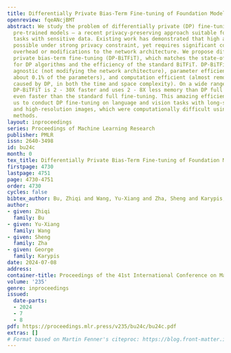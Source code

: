 ```yaml
---
title: Differentially Private Bias-Term Fine-tuning of Foundation Models
openreview: fqeANcjBMT
abstract: We study the problem of differentially private (DP) fine-tuning of large
  pre-trained models — a recent privacy-preserving approach suitable for solving downstream
  tasks with sensitive data. Existing work has demonstrated that high accuracy is
  possible under strong privacy constraint, yet requires significant computational
  overhead or modifications to the network architecture. We propose differentially
  private bias-term fine-tuning (DP-BiTFiT), which matches the state-of-the-art accuracy
  for DP algorithms and the efficiency of the standard BiTFiT. DP-BiTFiT is model
  agnostic (not modifying the network architecture), parameter efficient (only training
  about 0.1% of the parameters), and computation efficient (almost removing the overhead
  caused by DP, in both the time and space complexity). On a wide range of tasks,
  DP-BiTFiT is 2 - 30X faster and uses 2 - 8X less memory than DP full fine-tuning,
  even faster than the standard full fine-tuning. This amazing efficiency enables
  us to conduct DP fine-tuning on language and vision tasks with long-sequence texts
  and high-resolution images, which were computationally difficult using existing
  methods.
layout: inproceedings
series: Proceedings of Machine Learning Research
publisher: PMLR
issn: 2640-3498
id: bu24c
month: 0
tex_title: Differentially Private Bias-Term Fine-tuning of Foundation Models
firstpage: 4730
lastpage: 4751
page: 4730-4751
order: 4730
cycles: false
bibtex_author: Bu, Zhiqi and Wang, Yu-Xiang and Zha, Sheng and Karypis, George
author:
- given: Zhiqi
  family: Bu
- given: Yu-Xiang
  family: Wang
- given: Sheng
  family: Zha
- given: George
  family: Karypis
date: 2024-07-08
address:
container-title: Proceedings of the 41st International Conference on Machine Learning
volume: '235'
genre: inproceedings
issued:
  date-parts:
  - 2024
  - 7
  - 8
pdf: https://proceedings.mlr.press/v235/bu24c/bu24c.pdf
extras: []
# Format based on Martin Fenner's citeproc: https://blog.front-matter.io/posts/citeproc-yaml-for-bibliographies/
---
```

